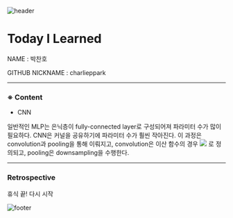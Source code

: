 ![header](https://capsule-render.vercel.app/api?type=soft&color=084B8A&height=20&section=header)
# Today I Learned

NAME : 박찬호

GITHUB NICKNAME : charlieppark

---

### ※ Content

- CNN

일반적인 MLP는 은닉층이 fully-connected layer로 구성되어져 파라미터 수가 많이 필요하다. CNN은 커널을 공유하기에 파라미터 수가 훨씬 작아진다. 이 과정은 convolution과 pooling을 통해 이뤄지고, convolution은 이산 함수의 경우 <img src="https://render.githubusercontent.com/render/math?math=\left ( f*g \right )\left ( m \right ) = \sum_{n}f\left ( n \right )g\left ( m-n \right )"> 로 정의되고, pooling은 downsampling을 수행한다.

---

### Retrospective

휴식 끝! 다시 시작

![footer](https://capsule-render.vercel.app/api?type=soft&color=084B8A&height=20&section=footer)
